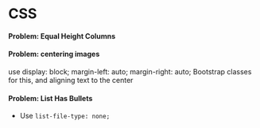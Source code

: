 # CSS

#### Problem: Equal Height Columns

#### Problem: centering images
use display: block; margin-left: auto; margin-right: auto;
Bootstrap classes for this, and aligning text to the center

#### Problem: List Has Bullets
- Use `list-file-type: none;`

